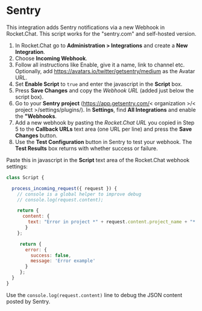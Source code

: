 # Sentry

This integration adds Sentry notifications via a new Webhook in Rocket.Chat.
This script works for the "sentry.com" and self-hosted version.

1. In Rocket.Chat go to **Administration > Integrations** and create a **New Integration**.
2. Choose **Incoming Webhook**.
3. Follow all instructions like Enable, give it a name, link to channel etc. Optionally, add <https://avatars.io/twitter/getsentry/medium> as the Avatar URL.
4. Set **Enable Script** to `true` and enter the javascript in the **Script** box.
5. Press **Save Changes** and copy the *Webhook URL* (added just below the script box).
6. Go to your **Sentry project** (<https://app.getsentry.com/>< organization >/< project >/settings/plugins/). In **Settings**, find **All Integrations** and enable the **"Webhooks**.
7. Add a new webhook by pasting the *Rocket.Chat URL* you copied in Step 5 to the **Callback URLs** text area (one URL per line) and press the **Save Changes** button.
8. Use the **Test Configuration** button in Sentry to test your webhook. The **Test Results** box returns with whether success or failure.

Paste this in javascript in the **Script** text area of the Rocket.Chat webhook settings:

```javascript
class Script {

  process_incoming_request({ request }) {
    // console is a global helper to improve debug
    // console.log(request.content);

    return {
      content: {
        text: "Error in project *" + request.content.project_name + "* (" + request.content.project + ").\n*Message:* "+ request.content.message+"\n*Culprit:* " + request.content.culprit +".\n*Check url:* " + request.content.url,
       }
    };

     return {
       error: {
         success: false,
         message: 'Error example'
       }
     };
  }
}
```

Use the `console.log(request.content)` line to debug the JSON content posted by Sentry.

